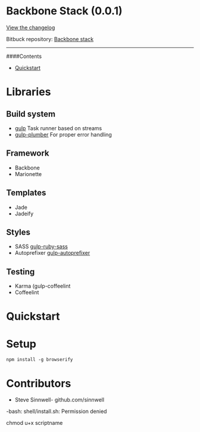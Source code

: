 # Backbone Stack (0.0.1)

[View the changelog](https://bitbucket.org/kopfwelt/stack-backbone/src/master/CHANGELOG.md)

Bitbuck repository: [Backbone stack](https://bitbucket.org/kopfwelt/stack-backbone)
***

####Contents
- [Quickstart](#markdown-header-quickstart)

# Libraries
## Build system
* [gulp](http://gulpjs.com) Task runner based on streams
* [gulp-plumber](http://) For proper error handling

## Framework
* Backbone
* Marionette

## Templates
* Jade
* Jadeify

## Styles
* SASS [gulp-ruby-sass](https://github.com/sindresorhus/gulp-ruby-sass)
* Autoprefixer [gulp-autoprefixer]()

## Testing
* Karma (gulp-coffeelint
* Coffeelint


# Quickstart

# Setup
```
npm install -g browserify
```

# Contributors

* Steve Sinnwell- github.com/sinnwell



-bash: shell/install.sh: Permission denied


chmod u+x scriptname